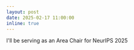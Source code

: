 ```yaml
---
layout: post
date: 2025-02-17 11:00:00
inline: true
---
```


I'll be serving as an Area Chair for NeurIPS 2025